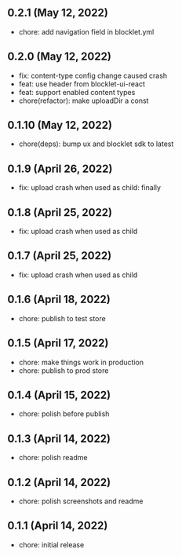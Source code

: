 ## 0.2.1 (May 12, 2022)

- chore: add navigation field in blocklet.yml

## 0.2.0 (May 12, 2022)

- fix: content-type config change caused crash
- feat: use header from blocklet-ui-react
- feat: support enabled content types
- chore(refactor): make uploadDir a const

## 0.1.10 (May 12, 2022)

- chore(deps): bump ux and blocklet sdk to latest

## 0.1.9 (April 26, 2022)

- fix: upload crash when used as child: finally

## 0.1.8 (April 25, 2022)

- fix: upload crash when used as child

## 0.1.7 (April 25, 2022)

- fix: upload crash when used as child

## 0.1.6 (April 18, 2022)

- chore: publish to test store

## 0.1.5 (April 17, 2022)

- chore: make things work in production
- chore: publish to prod store

## 0.1.4 (April 15, 2022)

- chore: polish before publish

## 0.1.3 (April 14, 2022)

- chore: polish readme

## 0.1.2 (April 14, 2022)

- chore: polish screenshots and readme

## 0.1.1 (April 14, 2022)

- chore: initial release
